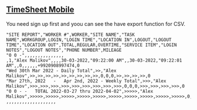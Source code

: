 ## [TimeSheet Mobile](https://www.timesheetmobile.com/)

You need sign up first and yoou can see the have export function for CSV.

```csv
"SITE REPORT","WORKER #",WORKER,"SITE NAME","TASK NAME",WORKGROUP,LOGIN,"LOGIN TIME","LOCATION IN",LOGOUT,"LOGOUT TIME","LOCATION OUT",TOTAL,REGULAR,OVERTIME,"SERVICE ITEM","LOGIN NOTES","LOGOUT NOTES","PHONE NUMBER",MILEAGE
"0 0 -",,,,,,,,,,,,,,,
,1,"Alex Malikov",,,,30-03-2022,"09:22:00 AM",,30-03-2022,"09:22:01 AM",,0,,,,,,+9920908997474,0
"Wed 30th Mar 2022 - Daily Total",>>,"Alex Malikov",>>,>>,>>,>>,>>,>>,>>,>>,>>,0,0,0,>>,>>,>>,>>,0
"Mar 27th, 2022   -   Apr 2nd, 2022 - Weekly Total",>>>,"Alex Malikov",>>>,>>>,>>>,>>>,>>>,>>>,>>>,>>>,>>>,0,0,0,>>>,>>>,>>>,>>>,0
"0 0 - -   TOTAL 2022-03-27 thru 2022-04-02",>>>>>,"Alex Malikov",>>>>>,>>>>>,>>>>>,>>>>>,>>>>>,>>>>>,>>>>>,>>>>>,>>>>>,>>>>>,0,0,>>>>>,>>>>>,>>>>>,>>>>>,0
,,,,,,,,,,,,,,,,,,,

```